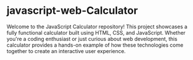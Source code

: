 # javascript-web-Calculator
 Welcome to the JavaScript Calculator repository! This project showcases a fully functional calculator built using HTML, CSS, and JavaScript. Whether you're a coding enthusiast or just curious about web development, this calculator provides a hands-on example of how these technologies come together to create an interactive user experience.
